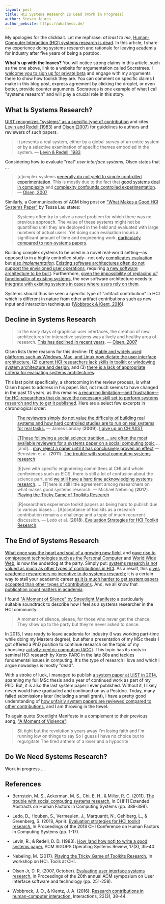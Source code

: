 ```yaml
---
layout: post
title: HCI Systems Research Is Dead (Work in Progress)
author: Steven Jeuris
author_website: https://whatheco.de/
---
```


My apologies for the clickbait. Let me rephrase: _at least to me_, [Human-Computer Interaction (HCI) systems research is dead](http://socratrees.wiki/statement/details/1326). In this article, I share my experience doing systems research and rationale for leaving academia for industry after five years of being a postdoc.

**What's up with the leaves?** You will notice strong claims in this article, such as the one above, link to a website for argumentation called Socratrees. I [welcome you to sign up for private beta](https://socratrees.azurewebsites.net/authenticate/register) and engage with my arguments there to show how foolish they are. You can comment on specific claims I make in this blog post, express agreement by clicking the droplet, or even better, provide counter arguments. Socratrees is one example of what I call "systems research" and will play a crucial role in this story.

## What Is Systems Research?

[UIST recognizes "systems" as a specific type of contribution](https://uist.acm.org/uist2019/author-guide/) and cites [Levin and Redell (1983)][1] and [Olsen (2007)][2] for guidelines to authors and reviewers of such papers.

> It presents a real system, either by a global survey of an entire system or by a selective examination of specific themes embodied in the system. — [Levin & Redell, 1983][1]

Considering how to evaluate "real" _user interface systems_, Olsen states that ...

> [c]omplex systems [generally do not yield to simple controlled experimentation](http://socratrees.wiki/statement/details/1340). This is mostly due to the fact that [good systems deal in complexity](http://socratrees.wiki/statement/details/1343) and [complexity confounds controlled experimentation](http://socratrees.wiki/statement/details/1344). — [Olsen, 2007][2]

Similarly, a Communications of ACM blog post on ["What Makes a Good HCI Systems Paper"][3] by Tessa Lau states:

> Systems often try to solve a novel problem for which there was no previous approach. The value of these systems might not be quantified until they are deployed in the field and evaluated with large numbers of actual users. Yet doing such evaluation incurs a significant amount of time and engineering work, [particularly compared to non-systems papers](http://socratrees.wiki/statement/details/985).

Building complex systems to be used in a novel real-world setting—as opposed to in a highly controlled study—not only [complicates evaluation](http://socratrees.wiki/statement/details/1340) but [also _implementation_](http://socratrees.wiki/statement/details/977).
[Existing software architectures often do not support the envisioned user operations](http://socratrees.wiki/statement/details/1523), requiring [a new software architecture to be built](http://socratrees.wiki/statement/details/1522).
Furthermore, [given the impossibility of replacing _all_ functionality of existing systems](http://socratrees.wiki/statement/details/1528), the new software architecture needs to [integrate with existing systems in cases where users rely on them](http://socratrees.wiki/statement/details/1525).

Systems should thus be seen a specific type of "artifact contribution" in HCI which is different in nature from other artifact contributions such as new input and interaction techniques ([Wobbrock & Kient, 2016][4]).

## Decline in Systems Research

> In the early days of graphical user interfaces, the creation of new architectures for interactive systems was a lively and healthy area of research. [This has declined in recent years](http://socratrees.wiki/statement/details/1338). — [Olsen, 2007][2]

Olsen lists three reasons for this decline: (1) [stable and widely used platforms such as Windows, Mac, and Linux now dictate the user interface architecture](http://socratrees.wiki/statement/details/1347), (2) [current HCI researchers lack skills in toolkit or windowing system architecture and design](http://socratrees.wiki/statement/details/1349), and (3) [there is a lack of appropriate criteria for evaluating systems architectures](http://socratrees.wiki/statement/details/1355).

This last point specifically, a shortcoming in the review process, is what Olsen hopes to address in his paper. But, not much seems to have changed in the past 13 years, as this remains [a recurring limitation—and frustration—for HCI researchers that do have the necessary skill set to perform systems research and try to get it published](http://socratrees.wiki/statement/details/1357). Here are a select few excerpts in chronological order:

> [The reviewers simply do not value the difficulty of building real systems and how hard controlled studies are to run on real systems for real tasks.](http://socratrees.wiki/statement/details/970)  —   James Landay (**2009**). [I give up on CHI/UIST](https://dubfuture.blogspot.com/2009/11/i-give-up-on-chiuist.html)

> [[T]hose following a social science tradition ...  are often the most available reviewers for a systems paper on a social computing topic](http://socratrees.wiki/statement/details/1359) ... [and]...  [may reject a paper until it has conclusively proven an effect](http://socratrees.wiki/statement/details/1364) — Bernstein et al. (**2011**). [The trouble with social computing systems research][5]

> [E]ven with specific engineering committees at CHI and whole conferences such as EICS, there is still a lot of confusion about the science part, and [we still have a hard time acknowledging systems research](http://socratrees.wiki/statement/details/1369). ... [T]here is still little agreement among researchers on what makes good systems research. — Michael Nebeling (**2017**). [Playing the Tricky Game of Toolkits Research][7]

>  [R]esearchers experience toolkit papers as being hard to publish due to various biases ... [A]cceptance of toolkits as a research contribution remains a challenge and a topic of much recurrent discussion. — Ledo et al. (**2018**). [Evaluation Strategies for HCI Toolkit Research][6]

## The End of Systems Research

[What once was the heart and soul of a growing new field](http://socratrees.wiki/statement/details/1456), and [gave rise to omnipresent technologies such as the Personal Computer](http://socratrees.wiki/statement/details/1491) and [World Wide Web](http://socratrees.wiki/statement/details/1493), is now the underdog at the party.
Simply put: [systems research is not valued as much as other types of contributions in HCI](http://socratrees.wiki/statement/details/1451).
As a result, this [gives academic researchers no incentive to do systems research](http://socratrees.wiki/statement/details/1007); it is a certain way to stall your academic career [as it is much harder to get system papers accepted than other types of contributions](http://socratrees.wiki/statement/details/1009). And, we all know that [publication count matters in academia](http://socratrees.wiki/statement/details/1011).

I found ["A Moment of Silence" by Streetlight Manifesto](https://www.youtube.com/watch?v=U5_tbnaoGiE) a particularly suitable soundtrack to describe how I feel as a systems researcher in the HCI community.

> A moment of silence, please, for those who never get the chance,
> They show up to the party but they’re never asked to dance.

In 2013, I was ready to leave academia for industry (I was working part-time while doing my Masters degree), but after a presentation of my MSc thesis I got offered a PhD position to continue research on the topic of my choosing: [activity-centric computing (ACC)](https://cacm.acm.org/magazines/2019/8/238346-activity-centric-computing-systems/fulltext).
This topic has its roots in seminal HCI research by Xerox PARC in the late 80s and tackles fundamental issues in computing. It's the type of research I love and which I argue nowadays is mostly "dead".

With a stroke of luck, I managed to publish [a system paper at UIST in 2014](https://dl.acm.org/doi/10.1145/2642918.2647391), spanning my full MSc thesis and a year of continued work as part of my PhD. But, it is also the last system paper I ever published. Without it, I likely never would have graduated and continued on as a Postdoc. Today, many failed submissions later (including a small grant), I have a pretty good understanding of [how unfairly system papers are reviewed compared to other contributions](http://socratrees.wiki/statement/details/960), and I am throwing in the towel.

To again quote Streetlight Manifesto in a complement to their previous song, ["A Moment of Violence"](https://www.youtube.com/watch?v=tsY1BwVo0kI):

> Sit tight but the revolution's years away
> I'm losing faith and I'm running low on things to say
> So I guess I have no choice but to regurgitate
> The tired anthem of a loser and a hypocrite

## Do We Need Systems Research?

Work in progress ...


## References

- Bernstein, M. S., Ackerman, M. S., Chi, E. H., & Miller, R. C. (2011). [The trouble with social computing systems research.][5] In CHI'11 Extended Abstracts on Human Factors in Computing Systems (pp. 389-398).
- Ledo, D., Houben, S., Vermeulen, J., Marquardt, N., Oehlberg, L., & Greenberg, S. (2018, April). [Evaluation strategies for HCI toolkit research.][6] In Proceedings of the 2018 CHI Conference on Human Factors in Computing Systems (pp. 1-17).
- Levin, R., & Redell, D. D. (1983). [How (and how not) to write a good systems paper.][1] ACM SIGOPS Operating Systems Review, 17(3), 35-40.
- Nebeling, M. (2017). [Playing the Tricky Game of Toolkits Research.][7] In workshop on HCI. Tools at CHI.
- Olsen Jr, D. R. (2007, October). [Evaluating user interface systems research.][2] In Proceedings of the 20th annual ACM symposium on User interface software and technology (pp. 251-258).
- Wobbrock, J. O., & Kientz, J. A. (2016). [Research contributions in human-computer interaction.][4] Interactions, 23(3), 38-44.

  [1]: https://www.usenix.org/legacy/event/samples/submit/advice.html
  [2]: https://dl.acm.org/doi/10.1145/1294211.1294256
  [3]: https://cacm.acm.org/blogs/blog-cacm/86066-what-makes-a-good-hci-systems-paper/fulltext
  [4]: http://faculty.washington.edu/wobbrock/pubs/interactions-16.pdf
  [5]: https://dspace.mit.edu/bitstream/handle/1721.1/64444/Miller_The%20Trouble.pdf%3Bjsessionid%3DD16AE455E533597043205F9490D9439B?sequence%3D1
  [6]: https://dl.acm.org/doi/abs/10.1145/3173574.3173610
  [7]: http://www.michael-nebeling.de/publications/chi17w.pdf